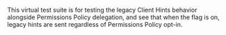 This virtual test suite is for testing the legacy Client Hints behavior alongside Permissions Policy delegation, and see that when the flag is on, legacy hints are sent regardless of Permissions Policy opt-in.
